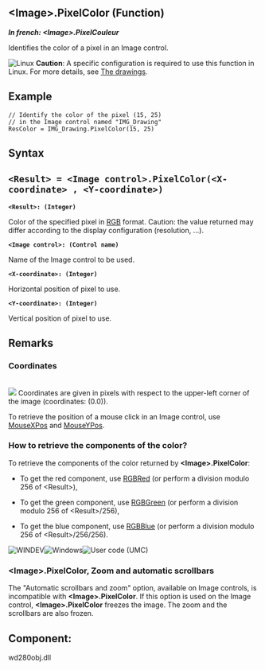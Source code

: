 


## &lt;Image&gt;.PixelColor (Function)

***In french: &lt;Image&gt;.PixelCouleur***



<a name="XUse"></a>
<a name="Use"></a>
<a name="description"></a>
Identifies the color of a pixel in an Image control.



![Linux](https://doc.pcsoft.fr/ext/images/us/LX.png) **Caution**: A specific configuration is required to use this function in Linux. For more details, see [The drawings](../WDLang1/3029035.md). 
<a name="Example1"></a>
<a name="sample_code"></a>

## Example


```wl
// Identify the color of the pixel (15, 25)
// in the Image control named "IMG_Drawing"
ResColor = IMG_Drawing.PixelColor(15, 25)
```

<a name="XSYNTAX"></a>
<a name="SYNTAX1"></a>

## Syntax

`<Result> = <Image control>.PixelColor(<X-coordinate> , <Y-coordinate>)`
---

**`<Result>: (Integer)`**

Color of the specified pixel in [RGB](../WDLang1/3029012.md) format. 
Caution: the value returned may differ according to the display configuration (resolution, ...).

**`<Image control>: (Control name)`**

Name of the Image control to be used.

**`<X-coordinate>: (Integer)`**

Horizontal position of pixel to use.

**`<Y-coordinate>: (Integer)`**

Vertical position of pixel to use.



<a name="NOTE0"></a>
<a name="NOTE0_1"></a>

## Remarks


### Coordinates
<a name="coordinates_ELTPARAGRAPHE000382"></a>
<br>![](https://doc.pcsoft.fr/en-US/images/image.awp?langid=3&name=dpixel.gif)
Coordinates are given in pixels with respect to the upper-left corner of the image (coordinates: (0.0)).

To retrieve the position of a mouse click in an Image control, use [MouseXPos](../WDLang1/3071007.md) and [MouseYPos](../WDLang1/3071008.md).
<a name="NOTE0_2"></a>


### How to retrieve the components of the color?
<a name="how_retrieve_the_components_the_color_ELTPARAGRAPHE000414"></a>

To retrieve the components of the color returned by **&lt;Image&gt;.PixelColor**:

- To get the red component, use [RGBRed](../WDLang1/3029050.md) (or perform a division modulo 256 of &lt;Result&gt;), 

- To get the green component, use [RGBGreen](../WDLang1/3029051.md) (or perform a division modulo 256 of &lt;Result&gt;/256), 

- To get the blue component, use [RGBBlue](../WDLang1/3029049.md) (or perform a division modulo 256 of &lt;Result>/256/256).



<a name="NOTE0_3"></a>
<a name="NOTE0_4"></a>
![WINDEV](https://doc.pcsoft.fr/ext/images/us/WD.png)![Windows](https://doc.pcsoft.fr/ext/images/us/WINDOWS.png)![User code (UMC)](https://doc.pcsoft.fr/ext/images/us/MCU.png) 

### &lt;Image&gt;.PixelColor, Zoom and automatic scrollbars
<a name="docparampagetitleshort_zoom_and_automatic_scrollbars_ELTPARAGRAPHE000528"></a>

The "Automatic scrollbars and zoom" option, available on Image controls, is incompatible with **&lt;Image&gt;.PixelColor**. If this option is used on the Image control, **&lt;Image&gt;.PixelColor** freezes the image. The zoom and the scrollbars are also frozen.
<a name="NOTE0_5"></a>
<a name="NOTE0_6"></a>

<a name="XComponent"></a>

## Component:
wd280obj.dll
